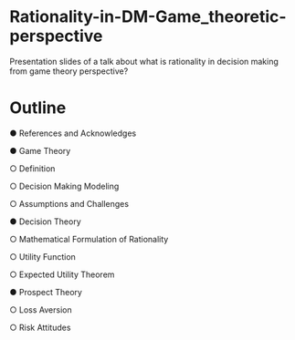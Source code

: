 # Rationality-in-DM-Game_theoretic-perspective
Presentation slides of a talk about what is rationality in decision making from game theory perspective?

# Outline

● References and Acknowledges

● Game Theory 

  ○ Definition
  
  ○ Decision Making Modeling
  
  ○ Assumptions and Challenges
  
● Decision Theory

  ○ Mathematical Formulation of Rationality
  
  ○ Utility Function
  
  ○ Expected Utility Theorem
  
● Prospect Theory 

  ○ Loss Aversion 
  
  ○ Risk Attitudes
